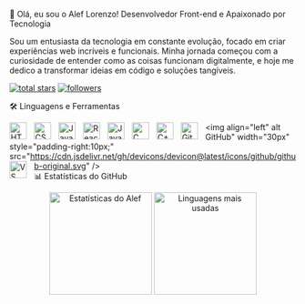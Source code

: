 👋 Olá, eu sou o Alef Lorenzo!
Desenvolvedor Front-end e Apaixonado por Tecnologia

Sou um entusiasta da tecnologia em constante evolução, focado em criar experiências web incríveis e funcionais. Minha jornada começou com a curiosidade de entender como as coisas funcionam digitalmente, e hoje me dedico a transformar ideias em código e soluções tangíveis.

<p align="left"> <a href="https://github.com/seuusername?tab=repositories&sort=stargazers"> <img alt="total stars" title="Total de estrelas no GitHub" src="https://custom-icon-badges.demolab.com/github/stars/AlefLorenzo?color=55960c&style=for-the-badge&labelColor=488207&logo=star"/></a> <a href="https://github.com/AlefLorenzo?tab=followers"> <img alt="followers" title="Me siga no GitHub" src="https://custom-icon-badges.demolab.com/github/followers/AlefLorenzo?color=236ad3&labelColor=1155ba&style=for-the-badge&logo=person-add&logoColor=white"/></a> </p>

🛠️ Linguagens e Ferramentas

<img align="left" alt="HTML" width="30px" style="padding-right:10px;" src="https://cdn.jsdelivr.net/gh/devicons/devicon@latest/icons/html5/html5-original.svg" /> <img align="left" alt="CSS" width="30px" style="padding-right:10px;" src="https://cdn.jsdelivr.net/gh/devicons/devicon@latest/icons/css3/css3-original.svg" /> <img align="left" alt="JavaScript" width="30px" style="padding-right:10px;" src="https://cdn.jsdelivr.net/gh/devicons/devicon@latest/icons/javascript/javascript-original.svg" /> <img align="left" alt="React" width="30px" style="padding-right:10px;" src="https://cdn.jsdelivr.net/gh/devicons/devicon@latest/icons/react/react-original.svg" /> <img align="left" alt="Java" width="30px" style="padding-right:10px;" src="https://cdn.jsdelivr.net/gh/devicons/devicon@latest/icons/java/java-original.svg" /> <img align="left" alt="C" width="30px" style="padding-right:10px;" src="https://cdn.jsdelivr.net/gh/devicons/devicon@latest/icons/c/c-original.svg" /> <img align="left" alt="C++" width="30px" style="padding-right:10px;" src="https://cdn.jsdelivr.net/gh/devicons/devicon@latest/icons/cplusplus/cplusplus-original.svg" /> <img align="left" alt="Git" width="30px" style="padding-right:10px;" src="https://cdn.jsdelivr.net/gh/devicons/devicon@latest/icons/git/git-original.svg" /> <img align="left" alt GitHub" width="30px" style="padding-right:10px;" src="https://cdn.jsdelivr.net/gh/devicons/devicon@latest/icons/github/github-original.svg" /> <img align="left" alt="VS Code" width="30px" style="padding-right:10px;" src="https://cdn.jsdelivr.net/gh/devicons/devicon@latest/icons/vscode/vscode-original.svg" /> <br />
📊 Estatísticas do GitHub
<p align="center"> <img alt="Estatísticas do Alef" height="180em" src="https://github-readme-stats.vercel.app/api?username=AlefLorenzo&show_icons=true&theme=tokyonight&include_all_commits=true&locale=pt-br" /> <img alt="Linguagens mais usadas" height="180em" src="https://github-readme-stats.vercel.app/api/top-langs/?username=AlefLorenzo&theme=tokyonight&layout=compact&langs_count=8&locale=pt-br&hide=procfile" /> </p>
